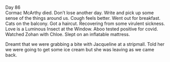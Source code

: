 Day 86  
Cormac McArthy died. Don’t lose another day. Write and pick up some sense of the things around us. Cough feels better. Went out for breakfast. Cats on the balcony. Got a haircut. Recovering from some virulent sickness. Love is a Luminous Insect at the Window. Aboo tested positive for covid. Watched Zohan with Chloe. Slept on an inflatable mattress. 

Dreamt that we were grabbing a bite with Jacqueline at a stripmall. Told her we were going to get some ice cream but she was leaving as we came back.
